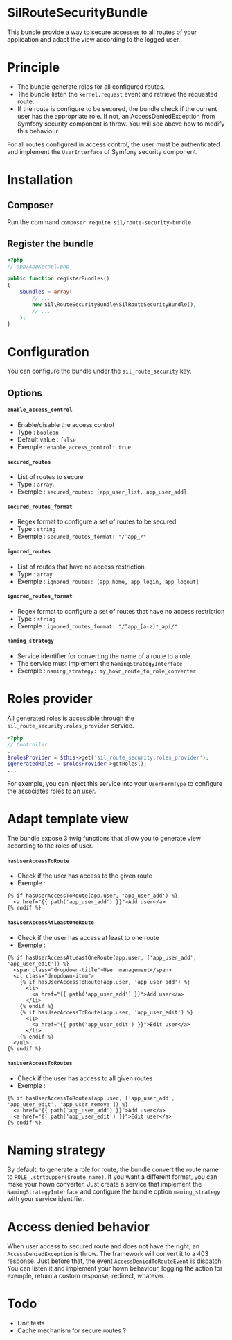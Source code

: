 # SilRouteSecurityBundle

This bundle provide a way to secure accesses to all routes of your application and adapt the view according to the logged user.

# Principle

* The bundle generate roles for all configured routes.
* The bundle listen the `kernel.request` event and retrieve the requested route.
* If the route is configure to be secured, the bundle check if the current user has the appropriate role. If not, an AccessDeniedException from Symfony security component is throw.
You will see above how to modify this behaviour.

For all routes configured in access control, the user must be authenticated and implement the `UserInterface` of Symfony security component.

# Installation

## Composer

Run the command `composer require sil/route-security-bundle`

## Register the bundle

```php
<?php
// app/AppKernel.php

public function registerBundles()
{
    $bundles = array(
        // ...
        new Sil\RouteSecurityBundle\SilRouteSecurityBundle(),
        // ...
    );
}
```

# Configuration

You can configure the bundle under the `sil_route_security` key. 

## Options

#### `enable_access_control`

* Enable/disable the access control
* Type : `boolean`
* Default value : `false`
* Exemple : `enable_access_control: true`
  
#### `secured_routes`
  
* List of routes to secure
* Type : `array`.
* Exemple : `secured_routes: [app_user_list, app_user_add]`

#### `secured_routes_format`

* Regex format to configure a set of routes to be secured
* Type : `string`
* Exemple : `secured_routes_format: "/^app_/"`

#### `ignored_routes`

* List of routes that have no access restriction
* Type : `array`
* Exemple : `ignored_routes: [app_home, app_login, app_logout]`

#### `ignored_routes_format`

* Regex format to configure a set of routes that have no access restriction
* Type : `string`
* Exemple : `ignored_routes_format: "/^app_[a-z]*_api/"`

#### `naming_strategy`

* Service identifier for converting the name of a route to a role.
* The service must implement the `NamingStrategyInterface`
* Exemple : `naming_strategy: my_hown_route_to_role_converter`

# Roles provider

All generated roles is accessible through the `sil_route_security.roles_provider` service.

```php
<?php
// Controller
...
$rolesProvider = $this->get('sil_route_security.roles_provider');
$generatedRoles = $rolesProvider->getRoles();
...

```

For exemple, you can inject this service into your `UserFormType` to configure the associates roles to an user.

# Adapt template view

The bundle expose 3 twig functions that allow you to generate view according to the roles of user.

#### `hasUserAccessToRoute`

* Check if the user has access to the given route
* Exemple :

```twig
{% if hasUserAccessToRoute(app.user, 'app_user_add') %}
  <a href="{{ path('app_user_add') }}">Add user</a>
{% endif %}
```

#### `hasUserAccessAtLeastOneRoute`

* Check if the user has access at least to one route
* Exemple : 

```twig
{% if hasUserAccessAtLeastOneRoute(app.user, ['app_user_add', 'app_user_edit']) %}
  <span class="dropdown-title">User management</span>
  <ul class="dropdown-item">    
    {% if hasUserAccessToRoute(app.user, 'app_user_add') %}
      <li>
        <a href="{{ path('app_user_add') }}">Add user</a>
      </li>
    {% endif %}    
    {% if hasUserAccessToRoute(app.user, 'app_user_edit') %}
      <li>
        <a href="{{ path('app_user_edit') }}">Edit user</a>
      </li>
    {% endif %}    
  </ul>
{% endif %}
```

#### `hasUserAccessToRoutes`

* Check if the user has access to all given routes
* Exemple :

```twig
{% if hasUserAccessToRoutes(app.user, ['app_user_add', 'app_user_edit', 'app_user_remove']) %}
  <a href="{{ path('app_user_add') }}">Add user</a>
  <a href="{{ path('app_user_edit') }}">Edit user</a>
{% endif %}
```

# Naming strategy

By default, to generate a role for route, the bundle convert the route name to `ROLE_.strtoupper($route_name)`. 
If you want a different format, you can make your hown converter. Just create a service that implement the `NamingStrategyInterface` and configure the bundle option `naming_strategy` with your service identifier.

# Access denied behavior

When user access to secured route and does not have the right, an `AccessDeniedException` is throw. The framework will convert it to a 403 response.
Just before that, the event `AccessDeniedToRouteEvent` is dispatch. 
You can listen it and implement your hown behaviour, logging the action for exemple, return a custom response, redirect, whatever...

# Todo

* Unit tests
* Cache mechanism for secure routes ?
